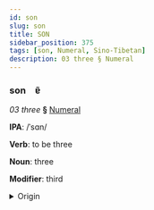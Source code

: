 ```yaml
---
id: son
slug: son
title: SON
sidebar_position: 375
tags: [son, Numeral, Sino-Tibetan]
description: 03 three § Numeral
---
```


### son&emsp;<span kind="abugida">ɐ̃</span>

*03 three* **§** [Numeral](../../tags/Numeral)

**IPA**: /ˈsɑn/

**Verb**: to be three

**Noun**: three

**Modifier**: third

<details>
    <summary>Origin</summary>
    Mandarin 三 sān /sän/<br/>
    <em>Sino-Tibetan Language Family</em>
</details>